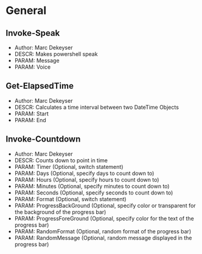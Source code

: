 # General
## Invoke-Speak
* Author: Marc Dekeyser
* DESCR: Makes powershell speak
* PARAM: Message
* PARAM: Voice

## Get-ElapsedTime
* Author: Marc Dekeyser
* DESCR: Calculates a time interval between two DateTime Objects
* PARAM: Start
* PARAM: End

## Invoke-Countdown
* Author: Marc Dekeyser
* DESCR: Counts down to point in time
* PARAM: Timer (Optional, switch statement)
* PARAM: Days (Optional, specify days to count down to)
* PARAM: Hours (Optional, specify hours to count down to)
* PARAM: Minutes (Optional, specify minutes to count down to)
* PARAM: Seconds (Optional, specify seconds to count down to)
* PARAM: Format (Optional, switch statement)
* PARAM: ProgressBackGround (Optional, specify color or transparent for the background of the progress bar)
* PARAM: ProgressForeGround (Optional, specify color for the text of the progress bar)
* PARAM: RandomFormat (Optional, random format of the progress bar)
* PARAM: RandomMessage (Optional, random message displayed in the progress bar)
